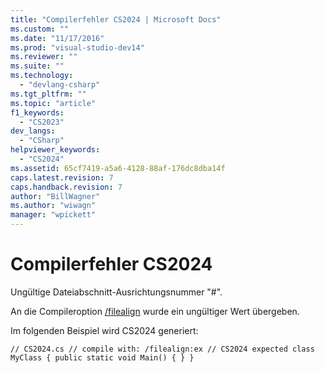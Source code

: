 ```yaml
---
title: "Compilerfehler CS2024 | Microsoft Docs"
ms.custom: ""
ms.date: "11/17/2016"
ms.prod: "visual-studio-dev14"
ms.reviewer: ""
ms.suite: ""
ms.technology: 
  - "devlang-csharp"
ms.tgt_pltfrm: ""
ms.topic: "article"
f1_keywords: 
  - "CS2023"
dev_langs: 
  - "CSharp"
helpviewer_keywords: 
  - "CS2024"
ms.assetid: 65cf7419-a5a6-4128-88af-176dc8dba14f
caps.latest.revision: 7
caps.handback.revision: 7
author: "BillWagner"
ms.author: "wiwagn"
manager: "wpickett"
---
```

# Compilerfehler CS2024
Ungültige Dateiabschnitt\-Ausrichtungsnummer "\#".  
  
 An die Compileroption [\/filealign](../../csharp/language-reference/compiler-options/filealign-compiler-option.md) wurde ein ungültiger Wert übergeben.  
  
 Im folgenden Beispiel wird CS2024 generiert:  
  
```  
// CS2024.cs // compile with: /filealign:ex // CS2024 expected class MyClass { public static void Main() { } }  
```